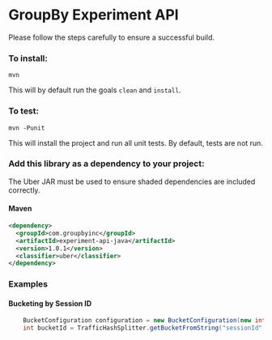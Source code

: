 GroupBy Experiment API
========
 
Please follow the steps carefully to ensure a successful build.

### To install:

    mvn
    
This will by default run the goals `clean` and `install`.


### To test:

    mvn -Punit
    
This will install the project and run all unit tests. By default, tests are not run.


### Add this library as a dependency to your project:
The Uber JAR must be used to ensure shaded dependencies are included correctly.

#### Maven

```xml
<dependency>
  <groupId>com.groupbyinc</groupId>
  <artifactId>experiment-api-java</artifactId>
  <version>1.0.1</version>
  <classifier>uber</classifier>
</dependency>
```

### Examples

#### Bucketing by Session ID

```java
    BucketConfiguration configuration = new BucketConfiguration(new int[]{10, 30, 40, 20}, 50, 0);
    int bucketId = TrafficHashSplitter.getBucketFromString("sessionId", configuration);   
```
